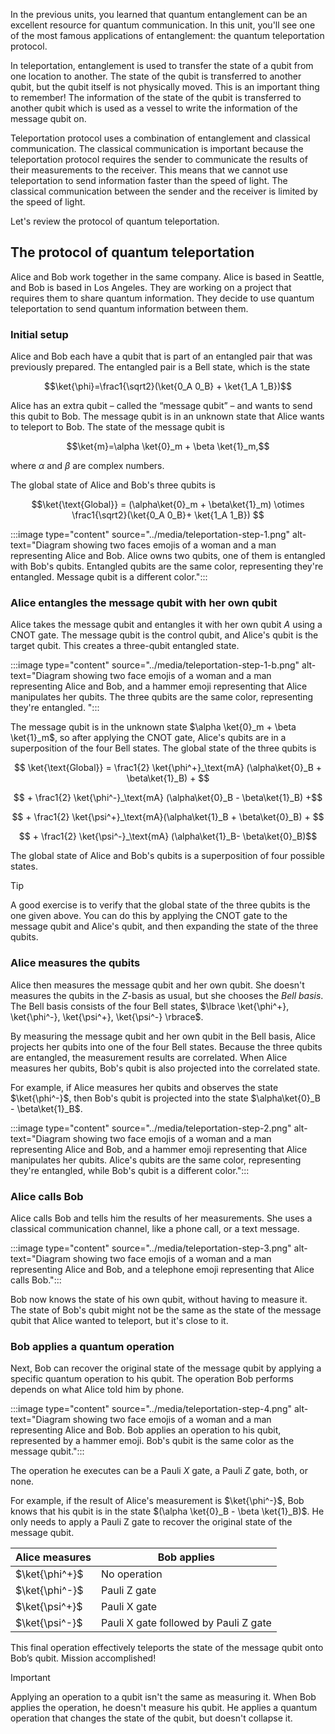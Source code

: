 
In the previous units, you learned that quantum entanglement can be an excellent resource for quantum communication. In this unit, you'll see one of the most famous applications of entanglement: the quantum teleportation protocol.

In teleportation, entanglement is used to transfer the state of a qubit from one location to another. The state of the qubit is transferred to another qubit, but the qubit itself is not physically moved. This is an important thing to remember! The information of the state of the qubit is transferred to another qubit which is used as a vessel to write the information of the message qubit on.

Teleportation protocol uses a combination of entanglement and classical communication. The classical communication is important because the teleportation protocol requires the sender to communicate the results of their measurements to the receiver. This means that we cannot use teleportation to send information faster than the speed of light. The classical communication between the sender and the receiver is limited by the speed of light.

Let's review the protocol of quantum teleportation.

## The protocol of quantum teleportation

Alice and Bob work together in the same company. Alice is based in Seattle, and Bob is based in Los Angeles. They are working on a project that requires them to share quantum information. They decide to use quantum teleportation to send quantum information between them.

### Initial setup

Alice and Bob each have a qubit that is part of an entangled pair that was previously prepared. The entangled pair is a Bell state, which is the state

$$\ket{\phi}=\frac1{\sqrt2}(\ket{0_A 0_B} + \ket{1_A 1_B})$$

Alice has an extra qubit – called the “message qubit” – and wants to send this qubit to Bob. The message qubit is in an unknown state that Alice wants to teleport to Bob. The state of the message qubit is

$$\ket{m}=\alpha \ket{0}_m + \beta \ket{1}_m,$$

where $\alpha$ and $\beta$ are complex numbers.

The global state of Alice and Bob's three qubits is

$$\ket{\text{Global}} = (\alpha\ket{0}_m + \beta\ket{1}_m) \otimes \frac1{\sqrt2}(\ket{0_A 0_B}+ \ket{1_A 1_B}) $$

:::image type="content" source="../media/teleportation-step-1.png" alt-text="Diagram showing two faces emojis of a woman and a man representing Alice and Bob. Alice owns two qubits, one of them is entangled with Bob's qubits. Entangled qubits are the same color, representing they're entangled. Message qubit is a different color.":::

### Alice entangles the message qubit with her own qubit

Alice takes the message qubit and entangles it with her own qubit $A$ using a CNOT gate. The message qubit is the control qubit, and Alice's qubit is the target qubit. This creates a three-qubit entangled state.

:::image type="content" source="../media/teleportation-step-1-b.png" alt-text="Diagram showing two face emojis of a woman and a man representing Alice and Bob, and a hammer emoji representing that Alice manipulates her qubits. The three qubits are the same color, representing they're entangled. ":::

The message qubit is in the unknown state $\alpha \ket{0}_m + \beta \ket{1}_m$, so after applying the CNOT gate, Alice's qubits are in a superposition of the four Bell states. The global state of the three qubits is


$$ \ket{\text{Global}} = \frac1{2} \ket{\phi^+}_\text{mA} (\alpha\ket{0}_B + \beta\ket{1}_B) + $$

$$ + \frac1{2}  \ket{\phi^-}_\text{mA} (\alpha\ket{0}_B - \beta\ket{1}_B) +$$

$$ + \frac1{2}  \ket{\psi^+}_\text{mA}(\alpha\ket{1}_B + \beta\ket{0}_B) + $$

$$ + \frac1{2}  \ket{\psi^-}_\text{mA} (\alpha\ket{1}_B- \beta\ket{0}_B)$$

The global state of Alice and Bob's qubits is a superposition of four possible states.

> [!TIP]
> A good exercise is to verify that the global state of the three qubits is the one given above. You can do this by applying the CNOT gate to the message qubit and Alice's qubit, and then expanding the state of the three qubits.

### Alice measures the qubits

Alice then measures the message qubit and her own qubit. She doesn't measures the qubits in the $Z$-basis as usual, but she chooses the *Bell basis*. The Bell basis consists of the four Bell states, $\lbrace \ket{\phi^+}, \ket{\phi^-}, \ket{\psi^+}, \ket{\psi^-} \rbrace$.

By measuring the message qubit and her own qubit in the Bell basis, Alice projects her qubits into one of the four Bell states. Because the three qubits are entangled, the measurement results are correlated. When Alice measures her qubits, Bob's qubit is also projected into the correlated state.

For example, if Alice measures her qubits and observes the state $\ket{\phi^-}$, then Bob's qubit is projected into the state $\alpha\ket{0}_B - \beta\ket{1}_B$.

:::image type="content" source="../media/teleportation-step-2.png" alt-text="Diagram showing two face emojis of a woman and a man representing Alice and Bob, and a hammer emoji representing that Alice manipulates her qubits. Alice's qubits are the same color, representing they're entangled, while Bob's qubit is a different color.":::

### Alice calls Bob

Alice calls Bob and tells him the results of her measurements. She uses a classical communication channel, like a phone call, or a text message.

:::image type="content" source="../media/teleportation-step-3.png" alt-text="Diagram showing two face emojis of a woman and a man representing Alice and Bob, and a telephone emoji representing that Alice calls Bob.":::

Bob now knows the state of his own qubit, without having to measure it. The state of Bob's qubit might not be the same as the state of the message qubit that Alice wanted to teleport, but it's close to it.

### Bob applies a quantum operation

Next, Bob can recover the original state of the message qubit by applying a specific quantum operation to his qubit. The operation Bob performs depends on what Alice told him by phone.

:::image type="content" source="../media/teleportation-step-4.png" alt-text="Diagram showing two face emojis of a woman and a man representing Alice and Bob. Bob applies an operation to his qubit, represented by a hammer emoji. Bob's qubit is the same color as the message qubit.":::

The operation he executes can be a Pauli $X$ gate, a Pauli $Z$ gate, both, or none.

For example, if the result of Alice's measurement is $\ket{\phi^-}$, Bob knows that his qubit is in the state $(\alpha \ket{0}_B - \beta \ket{1}_B)$. He only needs to apply a Pauli Z gate to recover the original state of the message qubit.

|Alice measures|Bob applies|
|---|---|
|$\ket{\phi^+}$|No operation|
|$\ket{\phi^-}$|Pauli Z gate|
|$\ket{\psi^+}$|Pauli X gate|
|$\ket{\psi^-}$|Pauli X gate followed by Pauli Z gate|

This final operation effectively teleports the state of the message qubit onto Bob’s qubit. Mission accomplished!


> [!IMPORTANT]
> Applying an operation to a qubit isn't the same as measuring it. When Bob applies the operation, he doesn't measure his qubit. He applies a quantum operation that changes the state of the qubit, but doesn't collapse it.